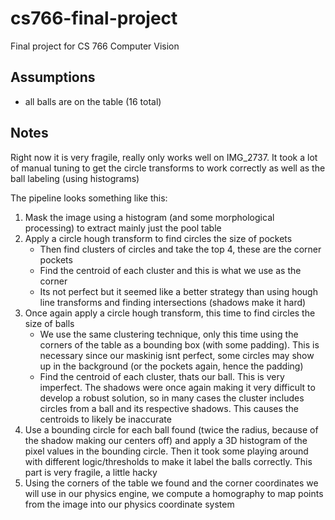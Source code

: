 # cs766-final-project
Final project for CS 766 Computer Vision


## Assumptions
- all balls are on the table (16 total)

## Notes
Right now it is very fragile, really only works well on IMG_2737.  It took a lot of manual tuning to get the
circle transforms to work correctly as well as the ball labeling (using histograms)

The pipeline looks something like this:
1. Mask the image using a histogram (and some morphological processing) to extract mainly just the pool table
2. Apply a circle hough transform to find circles the size of pockets
    - Then find clusters of circles and take the top 4, these are the corner pockets
    - Find the centroid of each cluster and this is what we use as the corner
    - Its not perfect but it seemed like a better strategy than using hough line transforms and finding intersections (shadows make it hard)
3. Once again apply a circle hough transform, this time to find circles the size of balls
    - We use the same clustering technique, only this time using the corners of the table as a bounding box (with some padding). This is necessary since our maskinig isnt perfect, some circles may show up in the background (or the pockets again, hence the padding)
    - Find the centroid of each cluster, thats our ball. This is very imperfect.  The shadows were once again making it very difficult to develop a robust solution, so in many cases the cluster includes circles from a ball and its respective shadows.  This causes the centroids to likely be inaccurate
4. Use a bounding circle for each ball found (twice the radius, because of the shadow making our centers off) and apply a 3D histogram of the pixel values in the bounding circle.  Then it took some playing around with different logic/thresholds to make it label the balls correctly.  This part is very fragile, a little hacky
5. Using the corners of the table we found and the corner coordinates we will use in our physics engine, we compute a homography to map points from the image into our physics coordinate system
